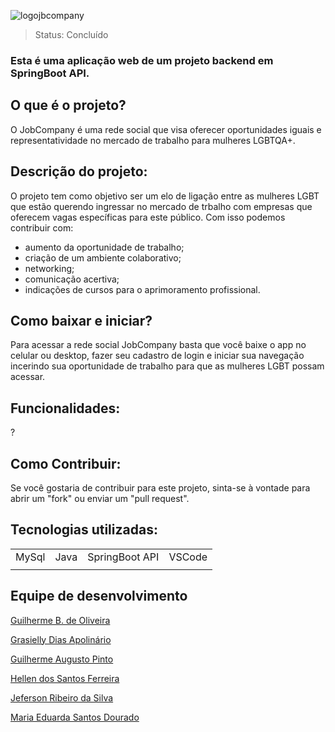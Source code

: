![logojbcompany](https://github.com/Squad05/JbCompany-Api-SpringBoot/assets/129866444/7f00e0d2-8eff-40b2-a44d-5d7848edcaf3)

> Status: Concluído

### Esta é uma aplicação web de um projeto backend em SpringBoot API. 

## O que é o projeto?

O JobCompany é uma rede social que visa oferecer oportunidades iguais e representatividade no mercado de trabalho para mulheres LGBTQA+.

## Descrição do projeto:

O projeto tem como objetivo ser um elo de ligação entre as mulheres LGBT que estão querendo ingressar no mercado de trbalho com empresas que oferecem vagas específicas para este público. Com isso podemos contribuir com:
+ aumento da oportunidade de trabalho;
+ criação de um ambiente colaborativo;
+ networking;
+ comunicação acertiva;
+ indicações de cursos para o aprimoramento profissional.

## Como baixar e iniciar?

Para acessar a rede social JobCompany basta que você baixe o app no celular ou desktop, fazer seu cadastro de login e iniciar sua navegação incerindo sua oportunidade de trabalho para que as mulheres LGBT possam acessar. 

## Funcionalidades:

?

## Como Contribuir:

Se você gostaria de contribuir para este projeto, sinta-se à vontade para abrir um "fork" ou enviar um "pull request".

## Tecnologias utilizadas:

<table>
  <tr> 
    <td>MySql</td>
    <td>Java</td>
    <td>SpringBoot API</td>
    <td>VSCode</td>
  </tr>
  <tr> 
    <td></td>
    <td></td>
    <td></td>
    <td></td>
  </tr>
</table>

## Equipe de desenvolvimento 

[Guilherme B. de Oliveira](https://github.com/guidev1989) 

[Grasielly Dias Apolinário](https://github.com/Grasielly84)

[Guilherme Augusto Pinto](https://github.com/GuilhermeAugust0)

[Hellen dos Santos Ferreira](https://github.com/HellenS95) 

[Jeferson Ribeiro da Silva](https://github.com/1Jeferson) 

[Maria Eduarda Santos Dourado](https://github.com/MeDourado) 





